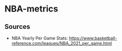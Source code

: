 # NBA-metrics

## Sources
- NBA Yearly Per Game Stats: https://www.basketball-reference.com/leagues/NBA_2021_per_game.html
